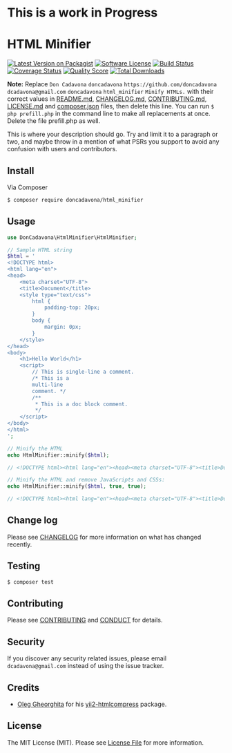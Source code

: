 # This is a work in Progress

#  HTML Minifier

[![Latest Version on Packagist][ico-version]][link-packagist]
[![Software License][ico-license]](LICENSE.md)
[![Build Status][ico-travis]][link-travis]
[![Coverage Status][ico-scrutinizer]][link-scrutinizer]
[![Quality Score][ico-code-quality]][link-code-quality]
[![Total Downloads][ico-downloads]][link-downloads]

**Note:** Replace ```Don Cadavona``` ```doncadavona``` ```https://github.com/doncadavona``` ```dcadavona@gmail.com``` ```doncadavona``` ```html_minifier``` ```Minify HTMLs.``` with their correct values in [README.md](README.md), [CHANGELOG.md](CHANGELOG.md), [CONTRIBUTING.md](CONTRIBUTING.md), [LICENSE.md](LICENSE.md) and [composer.json](composer.json) files, then delete this line. You can run `$ php prefill.php` in the command line to make all replacements at once. Delete the file prefill.php as well.

This is where your description should go. Try and limit it to a paragraph or two, and maybe throw in a mention of what
PSRs you support to avoid any confusion with users and contributors.

## Install

Via Composer

``` bash
$ composer require doncadavona/html_minifier
```

## Usage

``` php
use DonCadavona\HtmlMinifier\HtmlMinifier;

// Sample HTML string
$html = '
<!DOCTYPE html>
<html lang="en">
<head>
	<meta charset="UTF-8">
	<title>Document</title>
	<style type="text/css">
		html {
			padding-top: 20px;
		}
		body {
			margin: 0px;
		}
	</style>
</head>
<body>
	<h1>Hello World</h1>
	<script>
		// This is single-line a comment.
		/* This is a
		multi-line 
		comment. */
		/**
		 * This is a doc block comment.
		 */
	</script>
</body>
</html>
';

// Minify the HTML
echo HtmlMinifier::minify($html);

// <!DOCTYPE html><html lang="en"><head><meta charset="UTF-8"><title>Document</title><style type="text/css"> html { padding-top: 20px; } body { margin: 0px; } </style></head><body><h1>Hello World</h1><script></script></body></html>

// Minify the HTML and remove JavaScripts and CSSs:
echo HtmlMinifier::minify($html, true, true);

// <!DOCTYPE html><html lang="en"><head><meta charset="UTF-8"><title>Document</title></head><body><h1>Hello World</h1></body></html>

```

## Change log

Please see [CHANGELOG](CHANGELOG.md) for more information on what has changed recently.

## Testing

``` bash
$ composer test
```

## Contributing

Please see [CONTRIBUTING](CONTRIBUTING.md) and [CONDUCT](CONDUCT.md) for details.

## Security

If you discover any security related issues, please email `dcadavona@gmail.com` instead of using the issue tracker.

## Credits

- [Oleg Gheorghita](https://github.com/smilemd) for his [yii2-htmlcompress](https://github.com/smilemd/yii2-htmlcompress) package.

## License

The MIT License (MIT). Please see [License File](LICENSE.md) for more information.

[ico-version]: https://img.shields.io/packagist/v/doncadavona/html_minifier.svg?style=flat-square
[ico-license]: https://img.shields.io/badge/license-MIT-brightgreen.svg?style=flat-square
[ico-travis]: https://img.shields.io/travis/doncadavona/html_minifier/master.svg?style=flat-square
[ico-scrutinizer]: https://img.shields.io/scrutinizer/coverage/g/doncadavona/html_minifier.svg?style=flat-square
[ico-code-quality]: https://img.shields.io/scrutinizer/g/doncadavona/html_minifier.svg?style=flat-square
[ico-downloads]: https://img.shields.io/packagist/dt/doncadavona/html_minifier.svg?style=flat-square

[link-packagist]: https://packagist.org/packages/doncadavona/html_minifier
[link-travis]: https://travis-ci.org/doncadavona/html_minifier
[link-scrutinizer]: https://scrutinizer-ci.com/g/doncadavona/html_minifier/code-structure
[link-code-quality]: https://scrutinizer-ci.com/g/doncadavona/html_minifier
[link-downloads]: https://packagist.org/packages/doncadavona/html_minifier
[link-author]: https://github.com/doncadavona
[link-contributors]: ../../contributors